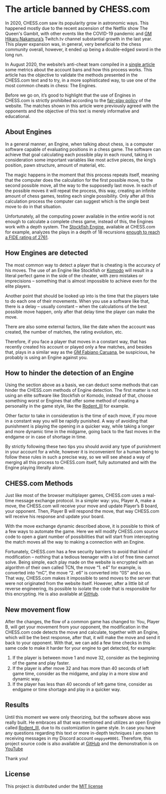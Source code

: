 # The article banned by CHESS.com

In 2020, CHESS.com saw its popularity grow in astronomic ways.
This happened mostly due to the recent ascension of the Netflix show The Queen's Gambit, with other events like the COVID-19 pandemic and [GM Hikaru Nakamura’s](https://en.wikipedia.org/wiki/Hikaru_Nakamura) Twitch.tv channel substantial growth in the last year.
This player expansion was, in general, very beneficial to the chess community overall, however, it ended up being a double-edged sword in the long run.

In August 2020, the website’s anti-cheat team compiled in a [single article](https://www.chess.com/article/view/online-chess-cheating) some metrics about the account bans and how this process works.
This article has the objective to validate the methods presented in the CHESS.com text and to try, in a more sophisticated way, to use one of the most common cheats in chess: The Engines.

Before we go on, it’s good to highlight that the use of Engines in CHESS.com is strictly prohibited according to the [fair-play policy](https://support.chess.com/article/648-what-do-i-need-to-know-about-fair-play-on-chess-com) of the website.
The matches shown in this article were previously agreed with the opponents and the objective of this text is merely informative and educational.

## About Engines

In a general manner, an Engine, when talking about chess, is a computer software capable of evaluating positions in a chess game.
The software can achieve that goal calculating each possible play in each round, taking in consideration some important variables like most active pieces, the king’s position, pawn structure, amount of material, etc.

The magic happens in the moment that this process repeats itself, meaning that the computer does the calculation for the first possible move, to the second possible move, all the way to the supposedly last move.
In each of the possible moves it will repeat the process, this way, creating an infinite amount of chess games, testing each single possibility.
Only after all this calculation process the computer can suggest which is the single best move to do in that situation.

Unfortunately, all the computing power available in the entire world is not enough to calculate a complete chess game, instead of this, the Engines work with a depth system.
The [Stockfish Engine](https://stockfishchess.org/), available at CHESS.com for example, analyzes the plays in a depth of 18 recursions [enough to reach a FIDE rating of 2761](http://web.ist.utl.pt/diogo.ferreira/papers/ferreira13impact.pdf).

## How Engines are detected

The most common way to detect a player that is cheating is the accuracy of his moves.
The use of an Engine like Stockfish or [Komodo](https://komodochess.com/) will result in a literal perfect game in the side of the cheater, with zero mistakes or imprecisions – something that is almost impossible to achieve even for the elite players.

Another point that should be looked up into is the time that the players take to do each one of their movements.
When you use a software like that, there is a delay – usually constant – when the calculations of the best possible move happen, only after that delay time the player can make the move.

There are also some external factors, like the date when the account was created, the number of matches, the rating evolution, etc.

Therefore, if you face a player that moves in a constant way, that has recently created his account or played only a few matches, and besides that, plays in a similar way as the [GM Fabiano Caruana](https://en.wikipedia.org/wiki/Fabiano_Caruana), be suspicious, he probably is using an Engine against you.

## How to hinder the detection of an Engine

Using the section above as a basis, we can deduct some methods that can hinder the CHESS.com methods of Engine detection.
The first matter is not using an elite software like Stockfish or Komodo, instead of that, choose something worst or Engines that offer some method of creating a personality in the game style, like the [Rodent_III](https://github.com/nescitus/Rodent_III) for example.

Other factor to take in consideration is the time of each move, if you move in a constant way you will be rapidly punished.
A way of avoiding that punishment is playing the opening in a quicker way, while taking a longer and more dynamic time in the midgame, going back to the fast moves in the endgame or in case of shortage in time.

By strictly following these two tips you should avoid any type of punishment in your account for a while, however it is inconvenient for a human being to follow these rules in such a precise way, so we will see ahead a way of merging all this process to CHESS.com itself, fully automated and with the Engine playing literally alone.

## CHESS.com Methods

Just like most of the browser multiplayer games, CHESS.com uses a real-time message exchange protocol.
In a simpler way: you, Player A, make a move, the CHESS.com will receive your move and update Player’s B board, your opponent.
Then, Player B will respond the move, that way CHESS.com will receive his response and update your board.

With the move exchange dynamic described above, it is possible to think of a few ways to automate the game.
Here we will modify CHESS.com source code to open a giant number of possibilities that will start from intercepting the match moves all the way to making a connection with an Engine.

Fortunately, CHESS.com has a few security barriers to avoid that kind of modification – nothing that a tedious teenager with a lot of free time cannot solve.
Being simple, each play made on the website is encrypted with an algorithm of their own called TCN, the move “1. e4” for example, is converted into “mC”, the move “2. e6” is converted into “0S” and so on.
That way, CHESS.com makes it impossible to send moves to the server that were not originated from the website itself.
However, after a little bit of reverse engineering, its possible to isolate the code that is responsible for this encrypting. He is also available at [GitHub](https://github.com/omppye-tech/chess-tcn).

## New movement flow

After the changes, the flow of a common game has changed to: You, Player B, will get your movement from your opponent, the modification in the CHESS.com code detects the move and calculate, together with an Engine, which will be the best response, after that, it will make the move and send it back to your opponent.
With that, we can add a few time checks in this same code to make it harder for your engine to get detected, for example:

1. If the player is between move 1 and move 32, consider as the beginning of the game and play faster.
2. If the player is after move 32 and has more than 40 seconds of left game time, consider as the midgame, and play in a more slow and dynamic way.
3. If the player has less than 40 seconds of left game time, consider as endgame or time shortage and play in a quicker way.

## Results

Until this moment we were only theorizing, but the software above was really built.
He embraces all that was mentioned and utilizes an open Engine called [Rodent_III](https://github.com/nescitus/Rodent_III), due to its customization in game style.
In case you have any questions regarding this text or more in-depth techniques I am open to receiving messages in my Discord account `omppye#0001`.
Therefore, this project source code is also available at [GitHub](https://github.com/omppye-tech/bran) and the demonstration is on [YouTube](https://www.youtube.com/watch?v=MlTHEjqT8eU)

Thank you!

## License

This project is distributed under the [MIT license](LICENSE)
